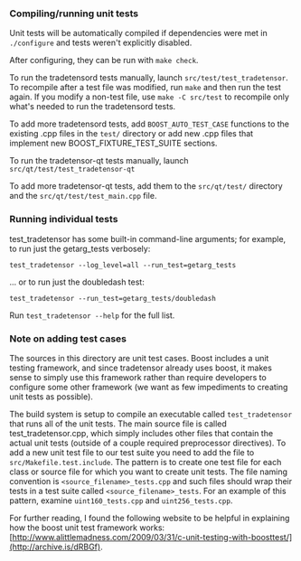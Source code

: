 ### Compiling/running unit tests

Unit tests will be automatically compiled if dependencies were met in `./configure`
and tests weren't explicitly disabled.

After configuring, they can be run with `make check`.

To run the tradetensord tests manually, launch `src/test/test_tradetensor`. To recompile
after a test file was modified, run `make` and then run the test again. If you
modify a non-test file, use `make -C src/test` to recompile only what's needed
to run the tradetensord tests.

To add more tradetensord tests, add `BOOST_AUTO_TEST_CASE` functions to the existing
.cpp files in the `test/` directory or add new .cpp files that
implement new BOOST_FIXTURE_TEST_SUITE sections.

To run the tradetensor-qt tests manually, launch `src/qt/test/test_tradetensor-qt`

To add more tradetensor-qt tests, add them to the `src/qt/test/` directory and
the `src/qt/test/test_main.cpp` file.

### Running individual tests

test_tradetensor has some built-in command-line arguments; for
example, to run just the getarg_tests verbosely:

    test_tradetensor --log_level=all --run_test=getarg_tests

... or to run just the doubledash test:

    test_tradetensor --run_test=getarg_tests/doubledash

Run `test_tradetensor --help` for the full list.

### Note on adding test cases

The sources in this directory are unit test cases.  Boost includes a
unit testing framework, and since tradetensor already uses boost, it makes
sense to simply use this framework rather than require developers to
configure some other framework (we want as few impediments to creating
unit tests as possible).

The build system is setup to compile an executable called `test_tradetensor`
that runs all of the unit tests.  The main source file is called
test_tradetensor.cpp, which simply includes other files that contain the
actual unit tests (outside of a couple required preprocessor
directives). To add a new unit test file to our test suite you need
to add the file to `src/Makefile.test.include`. The pattern is to
create one test file for each class or source file for which you want
to create unit tests.  The file naming convention is
`<source_filename>_tests.cpp` and such files should wrap their tests
in a test suite called `<source_filename>_tests`.  For an example of
this pattern, examine `uint160_tests.cpp` and `uint256_tests.cpp`.

For further reading, I found the following website to be helpful in
explaining how the boost unit test framework works:
[http://www.alittlemadness.com/2009/03/31/c-unit-testing-with-boosttest/](http://archive.is/dRBGf).

